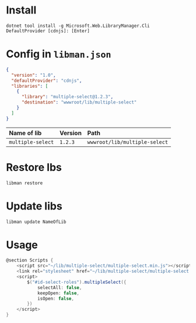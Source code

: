 # Install
```shell
dotnet tool install -g Microsoft.Web.LibraryManager.Cli
DefaultProvider [cdnjs]: [Enter]
```
# Config in `libman.json`
```json
{
  "version": "1.0",
  "defaultProvider": "cdnjs",
  "libraries": [
    {
      "library": "multiple-select@1.2.3",
      "destination": "wwwroot/lib/multiple-select"
    }
  ]
}
```
|    Name of lib    |  Version |              Path             |
| :---------------- | :------- | :---------------------------- |
| `multiple-select` | `1.2.3`  | `wwwroot/lib/multiple-select` |
# Restore lbs
```shell
libman restore
```
# Update libs
```shell
libman update NameOfLib
```
# Usage
```csharp
@section Scripts {
    <script src="~/lib/multiple-select/multiple-select.min.js"></script>
    <link rel="stylesheet" href="~/lib/multiple-select/multiple-select.min.css"/>
    <script>
        $("#id-select-roles").multipleSelect({
            selectAll: false,
            keepOpen: false,
            isOpen: false,
        })
    </script>
}
```